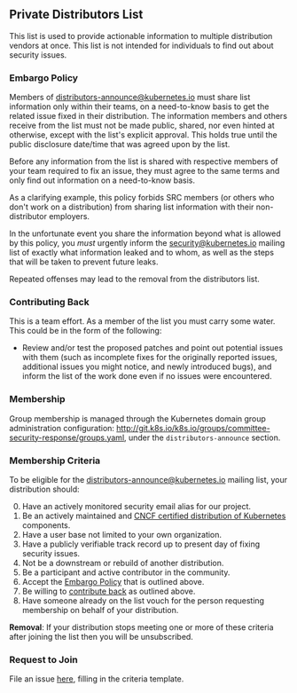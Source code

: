 ## Private Distributors List

This list is used to provide actionable information to multiple distribution
vendors at once. This list is not intended for individuals to find out about
security issues.

### Embargo Policy


Members of distributors-announce@kubernetes.io must share list information only
within their teams, on a need-to-know basis to get the related issue fixed in
their distribution. The information members and others receive from the list
must not be made public, shared, nor even hinted at otherwise, except with the
list's explicit approval. This holds true until the public disclosure date/time
that was agreed upon by the list.

Before any information from the list is shared with respective members of your
team required to fix an issue, they must agree to the same terms and only
find out information on a need-to-know basis.

As a clarifying example, this policy forbids SRC members (or others who don't
work on a distribution) from sharing list information with their non-distributor
employers.

In the unfortunate event you share the information beyond what is allowed by
this policy, you _must_ urgently inform the security@kubernetes.io mailing list
of exactly what information leaked and to whom, as well as the steps that will
be taken to prevent future leaks.

Repeated offenses may lead to the removal from the distributors list.

### Contributing Back

This is a team effort. As a member of the list you must carry some water. This
could be in the form of the following:

- Review and/or test the proposed patches and point out potential issues with
  them (such as incomplete fixes for the originally reported issues, additional
  issues you might notice, and newly introduced bugs), and inform the list of the
  work done even if no issues were encountered.

### Membership

Group membership is managed through the Kubernetes domain group administration
configuration: http://git.k8s.io/k8s.io/groups/committee-security-response/groups.yaml,
under the `distributors-announce` section.

### Membership Criteria

To be eligible for the distributors-announce@kubernetes.io mailing list, your
distribution should:

0. Have an actively monitored security email alias for our project.
1. Be an actively maintained and [CNCF certified distribution of
   Kubernetes][conformance] components.
2. Have a user base not limited to your own organization.
3. Have a publicly verifiable track record up to present day of fixing security
   issues.
4. Not be a downstream or rebuild of another distribution.
5. Be a participant and active contributor in the community.
6. Accept the [Embargo Policy](#embargo-policy) that is outlined above.
7. Be willing to [contribute back](#contributing-back) as outlined above.
8. Have someone already on the list vouch for the person requesting membership
   on behalf of your distribution.

[conformance]: https://www.cncf.io/certification/software-conformance/

**Removal**: If your distribution stops meeting one or more of these criteria
after joining the list then you will be unsubscribed.

### Request to Join

File an issue
[here](https://github.com/kubernetes/security/issues/new?template=distributors-application.md),
filling in the criteria template.
